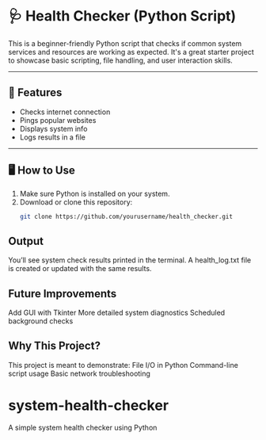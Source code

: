# 🩺 Health Checker (Python Script)

This is a beginner-friendly Python script that checks if common system services and resources are working as expected. It's a great starter project to showcase basic scripting, file handling, and user interaction skills.

---

## 🔧 Features

- Checks internet connection
- Pings popular websites
- Displays system info
- Logs results in a file

---

## 🖥️ How to Use

1. Make sure Python is installed on your system.
2. Download or clone this repository:
   ```bash
   git clone https://github.com/yourusername/health_checker.git

## Output
You’ll see system check results printed in the terminal.
A health_log.txt file is created or updated with the same results.

## Future Improvements
Add GUI with Tkinter
More detailed system diagnostics
Scheduled background checks

## Why This Project?
This project is meant to demonstrate:
File I/O in Python
Command-line script usage
Basic network troubleshooting
   

# system-health-checker
A simple system health checker using Python
